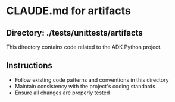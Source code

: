 # CLAUDE.md for artifacts

## Directory: ./tests/unittests/artifacts

This directory contains code related to the ADK Python project.

## Instructions
- Follow existing code patterns and conventions in this directory
- Maintain consistency with the project's coding standards
- Ensure all changes are properly tested
